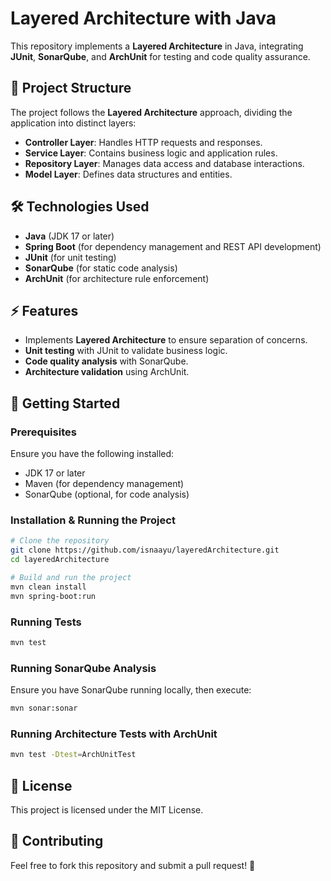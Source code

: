 # Layered Architecture with Java

This repository implements a **Layered Architecture** in Java, integrating **JUnit**, **SonarQube**, and **ArchUnit** for testing and code quality assurance.

## 📌 Project Structure
The project follows the **Layered Architecture** approach, dividing the application into distinct layers:

- **Controller Layer**: Handles HTTP requests and responses.
- **Service Layer**: Contains business logic and application rules.
- **Repository Layer**: Manages data access and database interactions.
- **Model Layer**: Defines data structures and entities.

## 🛠️ Technologies Used
- **Java** (JDK 17 or later)
- **Spring Boot** (for dependency management and REST API development)
- **JUnit** (for unit testing)
- **SonarQube** (for static code analysis)
- **ArchUnit** (for architecture rule enforcement)

## ⚡ Features
- Implements **Layered Architecture** to ensure separation of concerns.
- **Unit testing** with JUnit to validate business logic.
- **Code quality analysis** with SonarQube.
- **Architecture validation** using ArchUnit.

## 🚀 Getting Started
### Prerequisites
Ensure you have the following installed:
- JDK 17 or later
- Maven (for dependency management)
- SonarQube (optional, for code analysis)

### Installation & Running the Project
```sh
# Clone the repository
git clone https://github.com/isnaayu/layeredArchitecture.git
cd layeredArchitecture

# Build and run the project
mvn clean install
mvn spring-boot:run
```

### Running Tests
```sh
mvn test
```

### Running SonarQube Analysis
Ensure you have SonarQube running locally, then execute:
```sh
mvn sonar:sonar
```

### Running Architecture Tests with ArchUnit
```sh
mvn test -Dtest=ArchUnitTest
```

## 📜 License
This project is licensed under the MIT License.

## 🤝 Contributing
Feel free to fork this repository and submit a pull request! 🙌

